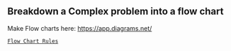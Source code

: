 ## Breakdown a Complex problem into a flow chart 
Make Flow charts here: <https://app.diagrams.net/>

[`Flow Chart Rules`](Flow_chart/Flow_chart_rules.png)